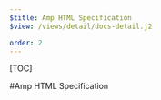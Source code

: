 ```yaml
---
$title: Amp HTML Specification
$view: /views/detail/docs-detail.j2

order: 2
---
```


[TOC]

#Amp HTML Specification
